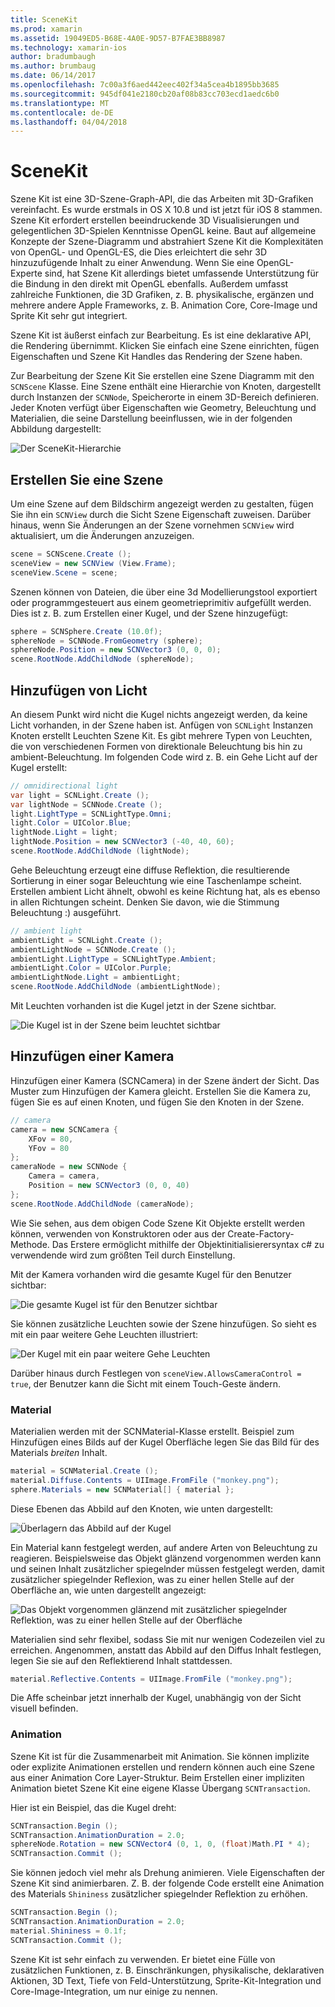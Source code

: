 ```yaml
---
title: SceneKit
ms.prod: xamarin
ms.assetid: 19049ED5-B68E-4A0E-9D57-B7FAE3BB8987
ms.technology: xamarin-ios
author: bradumbaugh
ms.author: brumbaug
ms.date: 06/14/2017
ms.openlocfilehash: 7c00a3f6aed442eec402f34a5cea4b1895bb3685
ms.sourcegitcommit: 945df041e2180cb20af08b83cc703ecd1aedc6b0
ms.translationtype: MT
ms.contentlocale: de-DE
ms.lasthandoff: 04/04/2018
---
```

# <a name="scenekit"></a>SceneKit

Szene Kit ist eine 3D-Szene-Graph-API, die das Arbeiten mit 3D-Grafiken vereinfacht. Es wurde erstmals in OS X 10.8 und ist jetzt für iOS 8 stammen. Szene Kit erfordert erstellen beeindruckende 3D Visualisierungen und gelegentlichen 3D-Spielen Kenntnisse OpenGL keine. Baut auf allgemeine Konzepte der Szene-Diagramm und abstrahiert Szene Kit die Komplexitäten von OpenGL- und OpenGL-ES, die Dies erleichtert die sehr 3D hinzuzufügende Inhalt zu einer Anwendung. Wenn Sie eine OpenGL-Experte sind, hat Szene Kit allerdings bietet umfassende Unterstützung für die Bindung in den direkt mit OpenGL ebenfalls. Außerdem umfasst zahlreiche Funktionen, die 3D Grafiken, z. B. physikalische, ergänzen und mehrere andere Apple Frameworks, z. B. Animation Core, Core-Image und Sprite Kit sehr gut integriert.

Szene Kit ist äußerst einfach zur Bearbeitung. Es ist eine deklarative API, die Rendering übernimmt. Klicken Sie einfach eine Szene einrichten, fügen Eigenschaften und Szene Kit Handles das Rendering der Szene haben.

Zur Bearbeitung der Szene Kit Sie erstellen eine Szene Diagramm mit den `SCNScene` Klasse. Eine Szene enthält eine Hierarchie von Knoten, dargestellt durch Instanzen der `SCNNode`, Speicherorte in einem 3D-Bereich definieren. Jeder Knoten verfügt über Eigenschaften wie Geometry, Beleuchtung und Materialien, die seine Darstellung beeinflussen, wie in der folgenden Abbildung dargestellt:

![](scenekit-images/image7.png "Der SceneKit-Hierarchie") 

## <a name="create-a-scene"></a>Erstellen Sie eine Szene

Um eine Szene auf dem Bildschirm angezeigt werden zu gestalten, fügen Sie ihn ein `SCNView` durch die Sicht Szene Eigenschaft zuweisen. Darüber hinaus, wenn Sie Änderungen an der Szene vornehmen `SCNView` wird aktualisiert, um die Änderungen anzuzeigen.

```csharp
scene = SCNScene.Create ();
sceneView = new SCNView (View.Frame);
sceneView.Scene = scene;
```

Szenen können von Dateien, die über eine 3d Modellierungstool exportiert oder programmgesteuert aus einem geometrieprimitiv aufgefüllt werden. Dies ist z. B. zum Erstellen einer Kugel, und der Szene hinzugefügt:

```csharp
sphere = SCNSphere.Create (10.0f);
sphereNode = SCNNode.FromGeometry (sphere);
sphereNode.Position = new SCNVector3 (0, 0, 0);
scene.RootNode.AddChildNode (sphereNode);
```

## <a name="adding-light"></a>Hinzufügen von Licht

An diesem Punkt wird nicht die Kugel nichts angezeigt werden, da keine Licht vorhanden, in der Szene haben ist. Anfügen von `SCNLight` Instanzen Knoten erstellt Leuchten Szene Kit. Es gibt mehrere Typen von Leuchten, die von verschiedenen Formen von direktionale Beleuchtung bis hin zu ambient-Beleuchtung. Im folgenden Code wird z. B. ein Gehe Licht auf der Kugel erstellt:

```csharp
// omnidirectional light
var light = SCNLight.Create ();
var lightNode = SCNNode.Create ();
light.LightType = SCNLightType.Omni;
light.Color = UIColor.Blue;
lightNode.Light = light;
lightNode.Position = new SCNVector3 (-40, 40, 60);
scene.RootNode.AddChildNode (lightNode);
```

Gehe Beleuchtung erzeugt eine diffuse Reflektion, die resultierende Sortierung in einer sogar Beleuchtung wie eine Taschenlampe scheint. Erstellen ambient Licht ähnelt, obwohl es keine Richtung hat, als es ebenso in allen Richtungen scheint. Denken Sie davon, wie die Stimmung Beleuchtung :) ausgeführt.

```csharp
// ambient light
ambientLight = SCNLight.Create ();
ambientLightNode = SCNNode.Create ();
ambientLight.LightType = SCNLightType.Ambient;
ambientLight.Color = UIColor.Purple;
ambientLightNode.Light = ambientLight;
scene.RootNode.AddChildNode (ambientLightNode);
```

Mit Leuchten vorhanden ist die Kugel jetzt in der Szene sichtbar.

![](scenekit-images/image8.png "Die Kugel ist in der Szene beim leuchtet sichtbar")
 
## <a name="adding-a-camera"></a>Hinzufügen einer Kamera

Hinzufügen einer Kamera (SCNCamera) in der Szene ändert der Sicht. Das Muster zum Hinzufügen der Kamera gleicht. Erstellen Sie die Kamera zu, fügen Sie es auf einen Knoten, und fügen Sie den Knoten in der Szene.

```csharp
// camera
camera = new SCNCamera {
    XFov = 80,
    YFov = 80
};
cameraNode = new SCNNode {
    Camera = camera,
    Position = new SCNVector3 (0, 0, 40)
};
scene.RootNode.AddChildNode (cameraNode);
```

Wie Sie sehen, aus dem obigen Code Szene Kit Objekte erstellt werden können, verwenden von Konstruktoren oder aus der Create-Factory-Methode. Das Erstere ermöglicht mithilfe der Objektinitialisierersyntax c# zu verwendende wird zum größten Teil durch Einstellung.

Mit der Kamera vorhanden wird die gesamte Kugel für den Benutzer sichtbar:

![](scenekit-images/image9.png "Die gesamte Kugel ist für den Benutzer sichtbar")
 
Sie können zusätzliche Leuchten sowie der Szene hinzufügen. So sieht es mit ein paar weitere Gehe Leuchten illustriert:

![](scenekit-images/image10.png "Der Kugel mit ein paar weitere Gehe Leuchten")
 
Darüber hinaus durch Festlegen von `sceneView.AllowsCameraControl = true`, der Benutzer kann die Sicht mit einem Touch-Geste ändern.

### <a name="materials"></a>Material

Materialien werden mit der SCNMaterial-Klasse erstellt. Beispiel zum Hinzufügen eines Bilds auf der Kugel Oberfläche legen Sie das Bild für des Materials *breiten* Inhalt.

```csharp
material = SCNMaterial.Create ();
material.Diffuse.Contents = UIImage.FromFile ("monkey.png");
sphere.Materials = new SCNMaterial[] { material };
```

Diese Ebenen das Abbild auf den Knoten, wie unten dargestellt:

![](scenekit-images/image11.png "Überlagern das Abbild auf der Kugel")
 
Ein Material kann festgelegt werden, auf andere Arten von Beleuchtung zu reagieren. Beispielsweise das Objekt glänzend vorgenommen werden kann und seinen Inhalt zusätzlicher spiegelnder müssen festgelegt werden, damit zusätzlicher spiegelnder Reflexion, was zu einer hellen Stelle auf der Oberfläche an, wie unten dargestellt angezeigt:

![](scenekit-images/image12.png "Das Objekt vorgenommen glänzend mit zusätzlicher spiegelnder Reflektion, was zu einer hellen Stelle auf der Oberfläche")
 
Materialien sind sehr flexibel, sodass Sie mit nur wenigen Codezeilen viel zu erreichen. Angenommen, anstatt das Abbild auf den Diffus Inhalt festlegen, legen Sie sie auf den Reflektierend Inhalt stattdessen.

```csharp
material.Reflective.Contents = UIImage.FromFile ("monkey.png");
```

Die Affe scheinbar jetzt innerhalb der Kugel, unabhängig von der Sicht visuell befinden.

### <a name="animation"></a>Animation

Szene Kit ist für die Zusammenarbeit mit Animation. Sie können implizite oder explizite Animationen erstellen und rendern können auch eine Szene aus einer Animation Core Layer-Struktur. Beim Erstellen einer impliziten Animation bietet Szene Kit eine eigene Klasse Übergang `SCNTransaction`.

Hier ist ein Beispiel, das die Kugel dreht:

```csharp
SCNTransaction.Begin ();
SCNTransaction.AnimationDuration = 2.0;
sphereNode.Rotation = new SCNVector4 (0, 1, 0, (float)Math.PI * 4);
SCNTransaction.Commit ();
```

Sie können jedoch viel mehr als Drehung animieren. Viele Eigenschaften der Szene Kit sind animierbaren. Z. B. der folgende Code erstellt eine Animation des Materials `Shininess` zusätzlicher spiegelnder Reflektion zu erhöhen.

```csharp
SCNTransaction.Begin ();
SCNTransaction.AnimationDuration = 2.0;
material.Shininess = 0.1f;
SCNTransaction.Commit ();
```

Szene Kit ist sehr einfach zu verwenden. Er bietet eine Fülle von zusätzlichen Funktionen, z. B. Einschränkungen, physikalische, deklarativen Aktionen, 3D Text, Tiefe von Feld-Unterstützung, Sprite-Kit-Integration und Core-Image-Integration, um nur einige zu nennen.